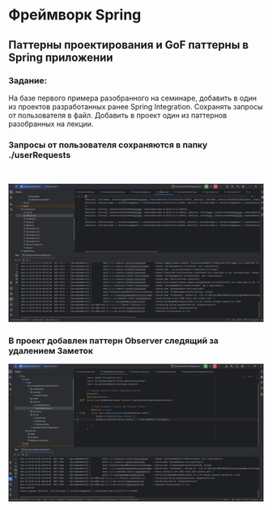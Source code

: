 # Фреймворк Spring
## Паттерны проектирования и GoF паттерны в Spring приложении
### Задание:
На базе первого примера разобранного на семинаре, добавить в один из проектов разработанных ранее Spring Integration. Сохранять запросы от пользователя в файл.
Добавить в проект один из паттернов разобранных на лекции.


### Запросы от пользователя сохраняются в папку ./userRequests
<br>

![springIntegration.jpg](src%2Fmain%2Fjava%2Fcom%2Fexample%2FSpringHomeWork12%2FspringIntegration.jpg)

### В проект добавлен паттерн Observer следящий за удалением Заметок
![observer.jpg](src%2Fmain%2Fjava%2Fcom%2Fexample%2FSpringHomeWork12%2Fobserver.jpg)